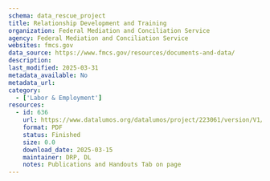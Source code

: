 ```yaml
---
schema: data_rescue_project 
title: Relationship Development and Training
organization: Federal Mediation and Conciliation Service
agency: Federal Mediation and Conciliation Service
websites: fmcs.gov
data_source: https://www.fmcs.gov/resources/documents-and-data/
description: 
last_modified: 2025-03-31
metadata_available: No
metadata_url: 
category:
  - ['Labor & Employment'] 
resources:
  - id: 636
    url: https://www.datalumos.org/datalumos/project/223061/version/V1/view
    format: PDF
    status: Finished
    size: 0.0
    download_date: 2025-03-15
    maintainer: DRP, DL
    notes: Publications and Handouts Tab on page
---
```

